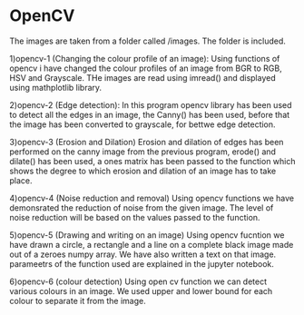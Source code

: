 # OpenCV

The images are taken from a folder called /images. The folder is included.

1)opencv-1 (Changing the colour profile of an image):
Using functions of opencv i have changed the colour profiles of an image from BGR to RGB, HSV and Grayscale. THe images are read using imread() and displayed using mathplotlib library.

2)opencv-2 (Edge detection):
In this program opencv library has been used to detect all the edges in an image, the Canny() has been used, before that the image has been converted to grayscale, for bettwe edge detection.

3)opencv-3 (Erosion and Dilation)
Erosion and dilation of edges has been performed on the canny image from the previous program, erode() and dilate() has been used, a ones matrix has been passed to the function which shows the degree to which erosion and dilation of an image has to take place.

4)opencv-4 (Noise reduction and removal)
Using opencv functions we have demonsrated the reduction of noise from the given image. The level of noise reduction will be based on the values passed to the function.

5)opencv-5 (Drawing and writing on an image)
Using opencv fucntion we have drawn a circle, a rectangle and a line on a complete black image made out of a zeroes numpy array. We have also written a text on that image. parameetrs of the function used are explained in the jupyter notebook.

6)opencv-6 (colour detection)
Using open cv function we can detect various colours in an image. We used upper and lower bound for each colour to separate it from the image.
